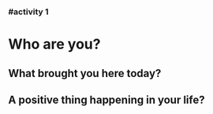 ### #activity 1

# Who are you?

## What brought you here today?

## A positive thing happening in your life?

